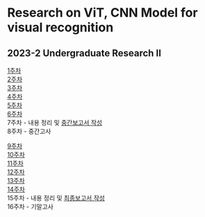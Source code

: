 # Research on ViT, CNN Model for visual recognition
## 2023-2 Undergraduate Research II

[1주차](https://github.com/Chihiro0623/Undergraduate-Research-II/tree/main/week1)  
[2주차](https://github.com/Chihiro0623/Undergraduate-Research-II/tree/main/week2)  
[3주차](https://github.com/Chihiro0623/Undergraduate-Research-II/tree/main/week3)  
[4주차](https://github.com/Chihiro0623/Undergraduate-Research-II/tree/main/week4)  
[5주차](https://github.com/Chihiro0623/Undergraduate-Research-II/tree/main/week5)  
[6주차](https://github.com/Chihiro0623/Undergraduate-Research-II/tree/main/week6)  
7주차 - 내용 정리 및 [중간보고서 작성](https://github.com/Chihiro0623/Undergraduate-Research-II/blob/main/%EC%9E%90%EA%B8%B0%EC%A3%BC%EB%8F%84%EC%97%B0%EA%B5%AC2%20%EC%A4%91%EA%B0%84%EB%B3%B4%EA%B3%A0%EC%84%9C%20201920811%20%EC%9D%B4%EB%8F%99%ED%98%84.pdf)  
8주차 - 중간고사  


[9주차](https://github.com/Chihiro0623/Undergraduate-Research-II/tree/main/week9)  
[10주차](https://github.com/Chihiro0623/Undergraduate-Research-II/tree/main/week10)  
[11주차](https://github.com/Chihiro0623/Undergraduate-Research-II/tree/main/week11)  
[12주차](https://github.com/Chihiro0623/Undergraduate-Research-II/tree/main/week12)  
[13주차](https://github.com/Chihiro0623/Undergraduate-Research-II/tree/main/week13)  
[14주차](https://github.com/Chihiro0623/Undergraduate-Research-II/tree/main/week14)  
15주차 - 내용 정리 및 [최종보고서 작성](https://github.com/Chihiro0623/Undergraduate-Research-II/blob/main/%EC%9E%90%EA%B8%B0%EC%A3%BC%EB%8F%84%EC%97%B0%EA%B5%AC2%20%EC%B5%9C%EC%A2%85%EB%B3%B4%EA%B3%A0%EC%84%9C%20201920811%20%EC%9D%B4%EB%8F%99%ED%98%84.pdf)  
16주차 - 기말고사
